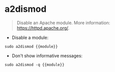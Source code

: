 # a2dismod

> Disable an Apache module.
> More information: <https://httpd.apache.org/>.

- Disable a module:

`sudo a2dismod {{module}}`

- Don't show informative messages:

`sudo a2dismod -q {{module}}`
